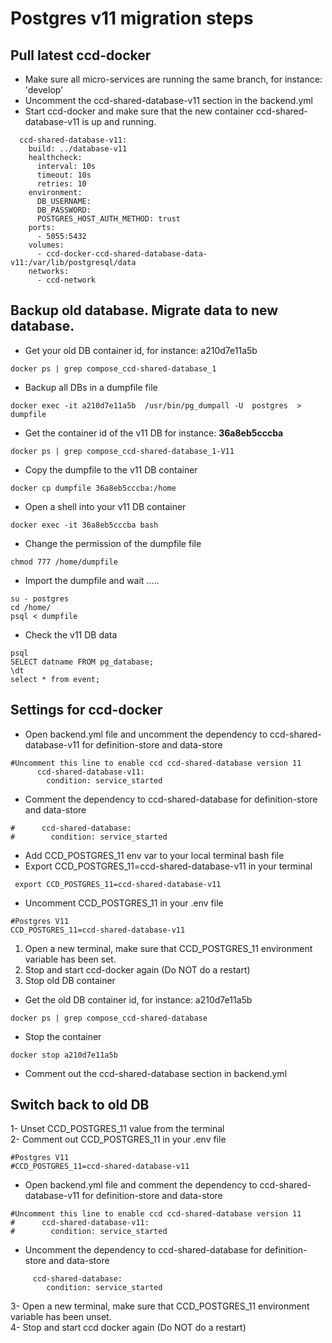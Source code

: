 # Postgres v11 migration steps

##  Pull latest ccd-docker
* Make sure all micro-services are running the same branch, for instance: 'develop'
* Uncomment the ccd-shared-database-v11 section in the backend.yml
* Start ccd-docker and make sure that the new container ccd-shared-database-v11 is up and running.

````
  ccd-shared-database-v11:
    build: ../database-v11
    healthcheck:
      interval: 10s
      timeout: 10s
      retries: 10
    environment:
      DB_USERNAME:
      DB_PASSWORD:
      POSTGRES_HOST_AUTH_METHOD: trust
    ports:
      - 5055:5432
    volumes:
      - ccd-docker-ccd-shared-database-data-v11:/var/lib/postgresql/data
    networks:
      - ccd-network

````

##  Backup old database. Migrate data to new database.
* Get your old DB container id, for instance: a210d7e11a5b
```
docker ps | grep compose_ccd-shared-database_1
```
* Backup all DBs in a dumpfile file
```
docker exec -it a210d7e11a5b  /usr/bin/pg_dumpall -U  postgres  > dumpfile
```
* Get the container id of the v11 DB for instance: **36a8eb5cccba**
```
docker ps | grep compose_ccd-shared-database_1-V11
````
* Copy the dumpfile to the v11 DB container
```
docker cp dumpfile 36a8eb5cccba:/home
```
* Open a shell into your v11 DB container
```
docker exec -it 36a8eb5cccba bash
```
* Change the permission of the dumpfile file
```
chmod 777 /home/dumpfile
```
* Import the dumpfile and wait .....
```$xslt
su - postgres
cd /home/
psql < dumpfile

```
* Check the v11 DB data
```$xslt
psql
SELECT datname FROM pg_database;
\dt
select * from event;

```

##  Settings for ccd-docker
* Open backend.yml file and uncomment the dependency to ccd-shared-database-v11 for definition-store and data-store  
```$xslt
#Uncomment this line to enable ccd ccd-shared-database version 11
      ccd-shared-database-v11:
        condition: service_started
```
* Comment the dependency to ccd-shared-database for definition-store and data-store

```$xslt
#      ccd-shared-database:
#        condition: service_started
```

* Add CCD_POSTGRES_11 env var to your local terminal bash file
* Export CCD_POSTGRES_11=ccd-shared-database-v11 in your terminal 
```$xslt
 export CCD_POSTGRES_11=ccd-shared-database-v11
```
* Uncomment CCD_POSTGRES_11 in your .env file
````
#Postgres V11
CCD_POSTGRES_11=ccd-shared-database-v11
````

1) Open a new terminal, make sure that CCD_POSTGRES_11 environment variable has been set.
2) Stop and start ccd-docker again (Do NOT do a restart)
3) Stop old DB container

* Get the old DB container id, for instance: a210d7e11a5b
```
docker ps | grep compose_ccd-shared-database
```

* Stop the container
```
docker stop a210d7e11a5b
```
* Comment out the ccd-shared-database section in backend.yml

## Switch back to old DB



1- Unset CCD_POSTGRES_11 value from the terminal <br>
2- Comment out CCD_POSTGRES_11 in your .env file
```
#Postgres V11
#CCD_POSTGRES_11=ccd-shared-database-v11
````

* Open backend.yml file and comment the dependency to ccd-shared-database-v11 for definition-store and data-store  
```$xslt
#Uncomment this line to enable ccd ccd-shared-database version 11
#      ccd-shared-database-v11:
#        condition: service_started
```
* Uncomment the dependency to ccd-shared-database for definition-store and data-store

```$xslt
     ccd-shared-database:
        condition: service_started
```

3- Open a new terminal, make sure that CCD_POSTGRES_11 environment variable has been unset. <br>
4- Stop and start ccd docker again (Do NOT do a restart)

